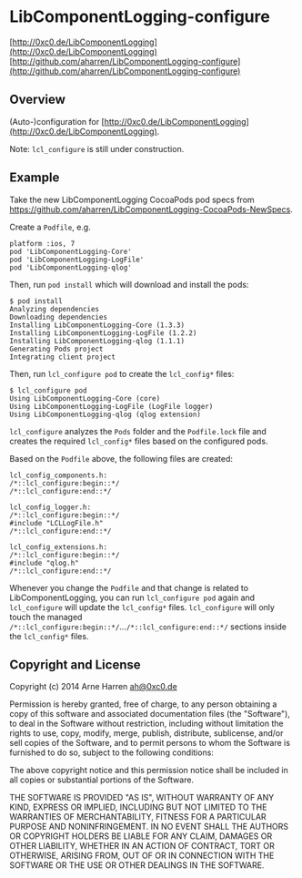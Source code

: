 

# LibComponentLogging-configure

[http://0xc0.de/LibComponentLogging](http://0xc0.de/LibComponentLogging)    
[http://github.com/aharren/LibComponentLogging-configure](http://github.com/aharren/LibComponentLogging-configure)


## Overview

(Auto-)configuration for [http://0xc0.de/LibComponentLogging](http://0xc0.de/LibComponentLogging).

Note: `lcl_configure` is still under construction.


## Example

Take the new LibComponentLogging CocoaPods pod specs from https://github.com/aharren/LibComponentLogging-CocoaPods-NewSpecs.

Create a `Podfile`, e.g.

    platform :ios, 7
    pod 'LibComponentLogging-Core'
    pod 'LibComponentLogging-LogFile'
    pod 'LibComponentLogging-qlog'

Then, run `pod install` which will download and install the pods:

    $ pod install
    Analyzing dependencies
    Downloading dependencies
    Installing LibComponentLogging-Core (1.3.3)
    Installing LibComponentLogging-LogFile (1.2.2)
    Installing LibComponentLogging-qlog (1.1.1)
    Generating Pods project
    Integrating client project

Then, run `lcl_configure pod` to create the `lcl_config*` files:

    $ lcl_configure pod
    Using LibComponentLogging-Core (core)
    Using LibComponentLogging-LogFile (LogFile logger)
    Using LibComponentLogging-qlog (qlog extension)

`lcl_configure` analyzes the `Pods` folder and the `Podfile.lock` file and creates the required `lcl_config*` files based on the configured pods.

Based on the `Podfile` above, the following files are created:

    lcl_config_components.h:
    /*::lcl_configure:begin::*/
    /*::lcl_configure:end::*/

    lcl_config_logger.h:
    /*::lcl_configure:begin::*/
    #include "LCLLogFile.h"
    /*::lcl_configure:end::*/

    lcl_config_extensions.h:
    /*::lcl_configure:begin::*/
    #include "qlog.h"
    /*::lcl_configure:end::*/

Whenever you change the `Podfile` and that change is related to LibComponentLogging, you can run `lcl_configure pod` again and `lcl_configure` will update the `lcl_config*` files. `lcl_configure` will only touch the managed `/*::lcl_configure:begin::*/`...`/*::lcl_configure:end::*/` sections inside the `lcl_config*` files.


## Copyright and License

Copyright (c) 2014 Arne Harren <ah@0xc0.de>

Permission is hereby granted, free of charge, to any person obtaining a copy of this software and associated documentation files (the "Software"), to deal in the Software without restriction, including without limitation the rights to use, copy, modify, merge, publish, distribute, sublicense, and/or sell copies of the Software, and to permit persons to whom the Software is furnished to do so, subject to the following conditions:

The above copyright notice and this permission notice shall be included in all copies or substantial portions of the Software.

THE SOFTWARE IS PROVIDED "AS IS", WITHOUT WARRANTY OF ANY KIND, EXPRESS OR IMPLIED, INCLUDING BUT NOT LIMITED TO THE WARRANTIES OF MERCHANTABILITY, FITNESS FOR A PARTICULAR PURPOSE AND NONINFRINGEMENT. IN NO EVENT SHALL THE AUTHORS OR COPYRIGHT HOLDERS BE LIABLE FOR ANY CLAIM, DAMAGES OR OTHER LIABILITY, WHETHER IN AN ACTION OF CONTRACT, TORT OR OTHERWISE, ARISING FROM, OUT OF OR IN CONNECTION WITH THE SOFTWARE OR THE USE OR OTHER DEALINGS IN THE SOFTWARE.
